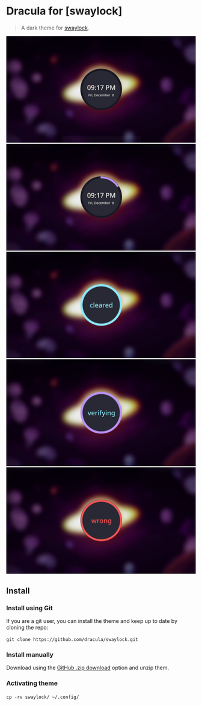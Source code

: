# Dracula for [swaylock]

> A dark theme for [swaylock](https://github.com/swaywm/swaylock).

![Screenshot](./screenshot.png)
![Screenshot](./screenshot1.png)
![Screenshot](./screenshot2.png)
![Screenshot](./screenshot3.png)
![Screenshot](./screenshot4.png)

## Install

### Install using Git
If you are a git user, you can install the theme and keep up to date by cloning the repo:

`git clone https://github.com/dracula/swaylock.git`

### Install manually
Download using the [GitHub .zip download]() option and unzip them.

### Activating theme

`cp -rv swaylock/ ~/.config/`

